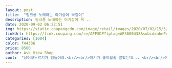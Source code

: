 ```yaml
---
layout: post 
title:  "핑크퐁 노래하는 아기상어 목걸이" 
description: 핑크퐁 노래하는 아기상어 목 ..
date: 2020-09-02 06:22:51 
img: https://static.coupangcdn.com/image/retail/images/2020/07/02/15/5/f00099eb-e935-48bb-9b0c-8b2c9c252651.jpg 
linkUrl: https://link.coupang.com/re/AFFSDP?lptag=AF3600438&subid=ahnPublicAsk&pageKey=1772153653&itemId=3017463292&vendorItemId=71005632416&traceid=V0-113-f90b864c42eb7f70 
categories: [1004] 
color: f44336 
price: 8500 
author: Ask View Shop 
cont:  "상어코누르기가 힘들어요.<br/><br/>아기가 좋아할줄 알았는데... <br/><br/>애들이 누르기가 힘들지만 그래도 노래가 나와서 너무좋아해요^^<br/>어른도 힘이들어가네요<br/>일단 목에거는걸 불편해하구요<br/>" 
---
```

